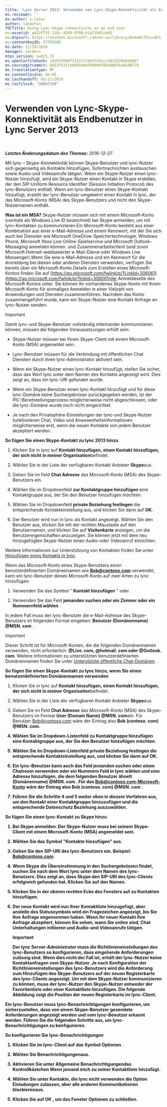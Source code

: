 ```yaml
---
title: 'Lync Server 2013: Verwenden von Lync-Skype-Konnektivität als Endbenutzer'
ms.reviewer: ''
ms.author: v-lanac
author: lanachin
TOCTitle: Using Lync-Skype connectivity as an end user
ms:assetid: ad22f731-118c-4349-8790-b1a72941cbdd
ms:mtpsurl: https://technet.microsoft.com/en-us/library/Dn440175(v=OCS.15)
ms:contentKeyID: 57793365
ms.date: 12/29/2016
manager: serdars
mtps_version: v=OCS.15
ms.openlocfilehash: 1d2bf4584f3332171942f941cc382d22bb6a8db7
ms.sourcegitcommit: bb53f131fabb03a66f0d000f8ba668fbad190778
ms.translationtype: MT
ms.contentlocale: de-DE
ms.lasthandoff: 05/11/2019
ms.locfileid: "34847329"
---
```

<div data-xmlns="http://www.w3.org/1999/xhtml">

<div class="topic" data-xmlns="http://www.w3.org/1999/xhtml" data-msxsl="urn:schemas-microsoft-com:xslt" data-cs="http://msdn.microsoft.com/en-us/">

<div data-asp="http://msdn2.microsoft.com/asp">

# <a name="using-lync-skype-connectivity-in-lync-server-2013-as-an-end-user"></a>Verwenden von Lync-Skype-Konnektivität als Endbenutzer in Lync Server 2013

</div>

<div id="mainSection">

<div id="mainBody">

<span> </span>

_**Letztes Änderungsdatum des Themas:** 2016-12-27_

Mit lync – Skype-Konnektivität können Skype-Benutzer und lync-Nutzer sich gegenseitig als Kontakte hinzufügen, Sofortnachrichten austauschen sowie Audio-und Videoanrufe tätigen. Wenn ein Skype-Nutzer einen lync-Nutzer hinzufügt, wird ein Skype-Nutzer einen Kontakt in Skype erstellen, der den SIP-Uniform Resource Identifier (Session Initiation Protocol) des lync-Benutzers enthält. Wenn ein lync-Benutzer einen Skype-Kontakt hinzufügt, erstellt der lync-Benutzer umgekehrt einen Kontakt in lync, der das Microsoft-Konto (MSA) des Skype-Benutzers und nicht den Skype-Nutzernamen enthält.

**Was ist ein MSA?** Skype-Nutzer müssen sich mit einem Microsoft-Konto (vormals als Windows Live ID bezeichnet) bei Skype anmelden, um mit lync-Kontakten zu kommunizieren.Ein Microsoft-Konto besteht aus einer Kombination aus einer e-Mail-Adresse und einem Kennwort, mit der Sie sich auch bei Diensten wie Microsoft OneDrive-Speichertechnologie, Windows Phone, Microsoft Xbox Live Online-Spielservice und Microsoft Outlook-Messaging anmelden können. und Zusammenarbeitsclient (und zuvor Microsoft Hotmail-webbasierter e-Mail-Dienst oder Windows Live Messenger).Wenn Sie eine e-Mail-Adresse und ein Kennwort für die Anmeldung bei diesen oder anderen Diensten verwenden, verfügen Sie bereits über ein Microsoft-Konto.Details zum Erstellen eines Microsoft-Kontos finden Sie auf [https://go.microsoft.com/fwlink/p/?LinkId=306061](https://go.microsoft.com/fwlink/p/?linkid=306061)der Anmeldeseite des Microsoft-Kontos unter. Sie können Ihr vorhandenes Skype-Konto mit Ihrem Microsoft-Konto für einmaliges Anmelden in einer Vielzahl von Anwendungen und Diensten zusammenführen. Nachdem das Konto zusammengeführt wurde, kann ein Skype-Nutzer eine Kontakt Anfrage an lync-Nutzer senden.

<div>


> [!IMPORTANT]  
> Damit lync-und Skype-Benutzer vollständig miteinander kommunizieren können, müssen die folgenden Voraussetzungen erfüllt sein: 
> <UL>
> <LI>
> <P>Skype-Nutzer müssen bei Ihrem Skype-Client mit einem Microsoft-Konto (MSA) angemeldet sein.</P>
> <LI>
> <P>Lync-Benutzer müssen für die Verbindung mit öffentlichen Chat Diensten durch ihren lync-Administrator aktiviert sein.</P>
> <LI>
> <P>Wenn ein Skype-Nutzer einen lync-Kontakt hinzufügt, stellen Sie sicher, dass das Wort lync unter dem Namen des Kontakts angezeigt wird. Dies zeigt an, dass ein lync-URI gefunden wurde.</P>
> <LI>
> <P>Wenn ein Skype-Benutzer einen lync-Kontakt hinzufügt und für diese lync-Domäne keine Suchergebnisse zurückgegeben werden, ist der PIC-Bereitstellungsprozess möglicherweise nicht abgeschlossen, oder die lync-Domäne wurde noch nicht eingerichtet.</P>
> <LI>
> <P>Je nach den Privatsphäre-Einstellungen der lync-und Skype-Nutzer funktionieren Chat, Video und Anwesenheitsinformationen möglicherweise erst, wenn die neuen Kontakte von jedem Benutzer akzeptiert werden.</P></LI></UL>



</div>

**So fügen Sie einen Skype-Kontakt zu lync 2013 hinzu**

1.  Klicken Sie in lync auf **Kontakt hinzufügen, einen Kontakt hinzufügen, der sich nicht in meiner Organisation**befindet.

2.  Wählen Sie in der Liste der verfügbaren Kontakt Anbieter **Skype**aus.

3.  Geben Sie im Feld **Chat Adresse** das Microsoft-Konto (MSA) des Skype-Benutzers ein.

4.  Wählen Sie im Dropdownfeld **zur Kontaktgruppe hinzufügen** eine Kontaktgruppe aus, der Sie den Benutzer hinzufügen möchten.

5.  Wählen Sie im Dropdownfeld **private Beziehung festlegen** die entsprechende Kontakteinstellung aus, und klicken Sie dann auf **OK**.

6.  Der Benutzer wird nun in lync als Kontakt angezeigt. Wählen Sie den Benutzer aus, klicken Sie mit der rechten Maustaste auf den Benutzernamen, und klicken Sie auf **Visitenkarte** anzeigen, um die Benutzereigenschaften anzuzeigen. Sie können jetzt mit dem neu hinzugefügten Skype-Nutzer einen Audio-oder Videoanruf einrichten.

Weitere Informationen zur Unterstützung von Kontakten finden Sie unter [Hinzufügen eines Kontakts in lync](https://support.office.com/en-us/article/add-a-contact-ae55b88d-b9af-48da-bffe-7cc720a5059a).

Wenn das Microsoft-Konto eines Skype-Benutzers einen benutzerdefinierten Domänennamen wie <strong>Bob@contoso.com</strong> verwendet, kann ein lync-Benutzer dieses Microsoft-Konto auf zwei Arten zu lync hinzufügen:

1.  Verwenden Sie das Symbol " **Kontakt hinzufügen** " oder

2.  Verwenden Sie das Feld **jemanden suchen oder ein Zimmer oder ein Nummernfeld wählen** .

In jedem Fall muss der lync-Benutzer die e-Mail-Adresse des Skype-Benutzers im folgenden Format eingeben: <strong>Benutzer (Domänenname) @MSN. com</strong> .

<div>


> [!IMPORTANT]  
> Dieser Schritt ist für Microsoft-Konten, die die folgenden Domänennamen verwenden, nicht erforderlich: <STRONG>@Live. com, @hotmail. com oder @Outlook. com</STRONG>. Weitere Informationen zu unterstützten benutzerdefinierten Domänennamen finden Sie unter <A href="https://support.microsoft.com/kb/897567">Unterstützte öffentliche Chat-Domänen</A>.



</div>

**So fügen Sie einen Skype-Kontakt zu lync hinzu, wenn Sie einen benutzerdefinierten Domänennamen verwenden**

1.  Klicken Sie in lync auf **Kontakt hinzufügen, einen Kontakt hinzufügen, der sich nicht in meiner Organisation**befindet.

2.  Wählen Sie in der Liste der verfügbaren Kontakt Anbieter **Skype**aus.

3.  Geben Sie im Feld **Chat Adresse** das Microsoft-Konto (MSA) des Skype-Benutzers im Format <strong>User (Domain Name) @MSN. com</strong>ein. Für Benutzer Bob@contoso.com wäre der Eintrag also <strong>Bob (contoso. com) @MSN. com.<strong>

4.  Wählen Sie im Dropdown-Listenfeld **zu Kontaktgruppe hinzufügen** eine Kontaktgruppe aus, der Sie den Benutzer hinzufügen möchten.

5.  Wählen Sie im Dropdown-Listenfeld **private Beziehung festlegen** die entsprechende Kontakteinstellung aus, und klicken Sie dann auf **OK**.

6.  Ein lync-Benutzer kann auch das Feld **jemanden suchen oder einen Chatroom verwenden oder ein Nummern** Feld in lync wählen und eine Adresse hinzufügen, die dem folgenden <strong>Benutzer ähnelt (Domänenname) @MSN. com</strong> . Für das Bob@contoso.com-Microsoft-Konto wäre der Eintrag also <strong>Bob (contoso. com) @MSN. com</strong> .

7.  Führen Sie die Schritte 4 und 5 weiter oben in diesem Verfahren aus, um den Kontakt einer Kontaktgruppe hinzuzufügen und die entsprechende Datenschutz Beziehung auszuwählen.

**So fügen Sie einen lync-Kontakt zu Skype hinzu**

1.  Bei Skype anmelden. Der Skype-Nutzer muss bei seinem Skype-Client mit einem Microsoft-Konto (MSA) angemeldet sein.

2.  Wählen Sie das Symbol "Kontakte hinzufügen" aus.

3.  Geben Sie den SIP-URI des lync-Benutzers ein. Beispiel: Bob@contoso.com.

4.  Wenn Skype die Übereinstimmung in den Suchergebnissen findet, suchen Sie nach dem Wort **lync** unter dem Namen des lync-Benutzers. Dies zeigt an, dass Skype den SIP-URI des lync-Clients erfolgreich gefunden hat. Klicken Sie auf den Namen.

5.  Klicken Sie in der oberen rechten Ecke des Fensters auf zu Kontakten hinzufügen.

6.  Der neue Kontakt wird nun Ihrer Kontaktliste hinzugefügt, aber anstelle des Statussymbols wird ein Fragezeichen angezeigt, bis Sie Ihre Anfrage angenommen haben. Wenn Ihr neuer Kontakt Ihre Anfrage akzeptiert, können Sie sehen, wann Sie online sind, Chat Unterhaltungen initiieren und Audio-und Videoanrufe tätigen.
    
    <div>
    

    > [!IMPORTANT]  
    > Der lync Server-Administrator muss die Richtlinieneinstellungen des lync-Benutzers so konfigurieren, dass eingehende Anforderungen zulässig sind. Wenn dies nicht der Fall ist, erhält der lync-Nutzer keine Kontaktanfragen vom Skype-Nutzer. Je nach Konfiguration der Richtlinieneinstellungen des lync-Benutzers wird die Anforderung zum Hinzufügen des Skype-Benutzers auf der <STRONG>neuen</STRONG> Registerkarte des lync-Clients angezeigt. Um mit dem Skype-Nutzer kommunizieren zu können, muss der lync-Nutzer den Skype-Nutzer entweder der Favoritenliste oder einer Kontaktliste hinzufügen. Die folgende Abbildung zeigt die Position der <STRONG>neuen</STRONG> Registerkarte im lync-Client.

    
    </div>

Ein lync-Benutzer muss lync-Benachrichtigungen konfigurieren, um sicherzustellen, dass von einem Skype-Benutzer gesendete Anforderungen angezeigt werden und vom lync-Benutzer erkannt werden. Führen Sie die folgenden Schritte aus, um lync-Benachrichtigungen zu konfigurieren.

**So konfigurieren Sie lync-Benachrichtigungen**

1.  Klicken Sie im lync-Client auf das Symbol **Optionen** .

2.  Wählen Sie **Benachrichtigungen**aus.

3.  Aktivieren Sie unter **Allgemeine Benachrichtigungen**das Kontrollkästchen **Wenn jemand mich zu seiner Kontaktliste hinzufügt**.

4.  Wählen Sie unter Kontakte, die **lync nicht verwenden** **die Option Einladungen zulassen, aber alle anderen Kommunikationen blockieren**aus.

5.  Klicken Sie auf **OK** , um das Fenster Optionen zu schließen.

</div>

<span> </span>

</div>

</div>

</div>

